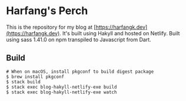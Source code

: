 # Harfang's Perch

This is the repository for my blog at [https://harfangk.dev](https://harfangk.dev). It's built using Hakyll and hosted on Netlify.
Built using sass 1.41.0 on npm transpiled to Javascript from Dart.

## Build

```shell
# When on macOS, install pkgconf to build digest package
$ brew install pkgconf 
$ stack build
$ stack exec blog-hakyll-netlify-exe build
$ stack exec blog-hakyll-netlify-exe watch
```
